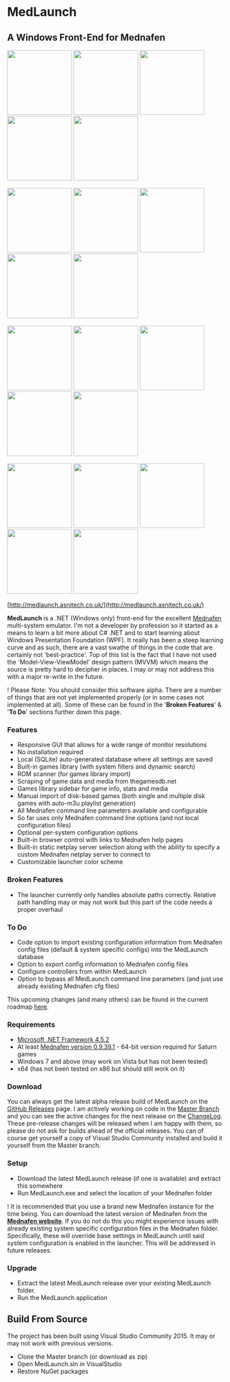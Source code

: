 # MedLaunch
## A Windows Front-End for Mednafen

<a href="http://medlaunch.asnitech.co.uk/user/pages/03.screenshots/games1.png"><img src="http://medlaunch.asnitech.co.uk/user/pages/03.screenshots/games1.png" width="150" /></a>
<a href="http://medlaunch.asnitech.co.uk/user/pages/03.screenshots/games2.png"><img src="http://medlaunch.asnitech.co.uk/user/pages/03.screenshots/games2.png" width="150" /></a>
<a href="http://medlaunch.asnitech.co.uk/user/pages/03.screenshots/games3.png"><img src="http://medlaunch.asnitech.co.uk/user/pages/03.screenshots/games3.png" width="150" /></a>
<a href="http://medlaunch.asnitech.co.uk/user/pages/03.screenshots/games4.png"><img src="http://medlaunch.asnitech.co.uk/user/pages/03.screenshots/games4.png" width="150" /></a>
<a href="http://medlaunch.asnitech.co.uk/user/pages/03.screenshots/games6.png"><img src="http://medlaunch.asnitech.co.uk/user/pages/03.screenshots/games6.png" width="150" /></a>

<a href="http://medlaunch.asnitech.co.uk/user/pages/03.screenshots/games5.png"><img src="http://medlaunch.asnitech.co.uk/user/pages/03.screenshots/games5.png" width="150" /></a>
<a href="http://medlaunch.asnitech.co.uk/user/pages/03.screenshots/games7.png"><img src="http://medlaunch.asnitech.co.uk/user/pages/03.screenshots/games7.png" width="150" /></a>
<a href="http://medlaunch.asnitech.co.uk/user/pages/03.screenshots/configs1.png"><img src="http://medlaunch.asnitech.co.uk/user/pages/03.screenshots/configs1.png" width="150" /></a>
<a href="http://medlaunch.asnitech.co.uk/user/pages/03.screenshots/configs2.png"><img src="http://medlaunch.asnitech.co.uk/user/pages/03.screenshots/configs2.png" width="150" /></a>
<a href="http://medlaunch.asnitech.co.uk/user/pages/03.screenshots/configs3.png"><img src="http://medlaunch.asnitech.co.uk/user/pages/03.screenshots/configs3.png" width="150" /></a>

<a href="http://medlaunch.asnitech.co.uk/user/pages/03.screenshots/settings1.png"><img src="http://medlaunch.asnitech.co.uk/user/pages/03.screenshots/settings1.png" width="150" /></a>
<a href="http://medlaunch.asnitech.co.uk/user/pages/03.screenshots/settings2.png"><img src="http://medlaunch.asnitech.co.uk/user/pages/03.screenshots/settings2.png" width="150" /></a>
<a href="http://medlaunch.asnitech.co.uk/user/pages/03.screenshots/settings3.png"><img src="http://medlaunch.asnitech.co.uk/user/pages/03.screenshots/settings3.png" width="150" /></a>
<a href="http://medlaunch.asnitech.co.uk/user/pages/03.screenshots/settings4.png"><img src="http://medlaunch.asnitech.co.uk/user/pages/03.screenshots/settings4.png" width="150" /></a>
<a href="http://medlaunch.asnitech.co.uk/user/pages/03.screenshots/settings5.png"><img src="http://medlaunch.asnitech.co.uk/user/pages/03.screenshots/settings5.png" width="150" /></a>


<a href="http://medlaunch.asnitech.co.uk/user/pages/03.screenshots/settings6.png"><img src="http://medlaunch.asnitech.co.uk/user/pages/03.screenshots/settings6.png" width="150" /></a>
<a href="http://medlaunch.asnitech.co.uk/user/pages/03.screenshots/settings7.png"><img src="http://medlaunch.asnitech.co.uk/user/pages/03.screenshots/settings7.png" width="150" /></a>
<a href="http://medlaunch.asnitech.co.uk/user/pages/03.screenshots/updates1.png"><img src="http://medlaunch.asnitech.co.uk/user/pages/03.screenshots/updates1.png" width="150" /></a>
<a href="http://medlaunch.asnitech.co.uk/user/pages/03.screenshots/updates3.png"><img src="http://medlaunch.asnitech.co.uk/user/pages/03.screenshots/updates3.png" width="150" /></a>
<a href="http://medlaunch.asnitech.co.uk/user/pages/03.screenshots/help1.png"><img src="http://medlaunch.asnitech.co.uk/user/pages/03.screenshots/help1.png" width="150" /></a>

[http://medlaunch.asnitech.co.uk/](http://medlaunch.asnitech.co.uk/)

**MedLaunch** is a .NET (Windows only) front-end for the excellent [Mednafen](http://mednafen.fobby.net/) multi-system emulator. I'm not a developer by profession so it started as a means to learn a bit more about C# .NET and to start learning about Windows Presentation Foundation (WPF). It really has been a steep learning curve and as such, there are a vast swathe of things in the code that are certainly not 'best-practice'. Top of this list is the fact that I have not used the 'Model-View-ViewModel' design pattern (MVVM) which means the source is pretty hard to decipher in places. I may or may not address this with a major re-write in the future.

! Please Note: You should consider this software alpha. There are a number of things that are not yet implemented properly (or in some cases not implemented at all). Some of these can be found in the '**Broken Features**' & '**To Do**' sections further down this page.

### Features
* Responsive GUI that allows for a wide range of monitor resolutions
* No installation required
* Local (SQLite) auto-generated database where all settings are saved
* Built-in games library (with system filters and dynamic search)
* ROM scanner (for games library import)
* Scraping of game data and media from thegamesdb.net
* Games library sidebar for game info, stats and media
* Manual import of disk-based games (both single and multiple disk games with auto-m3u playlist generation)
* All Mednafen command line parameters available and configurable
* So far uses only Mednafen command line options (and not local configuration files)
* Optional per-system configuration options
* Built-in browser control with links to Mednafen help pages
* Built-in static netplay server selection along with the ability to specify a custom Mednafen netplay server to connect to
* Customizable launcher color scheme

### Broken Features
* The launcher currently only handles absolute paths correctly. Relative path handling may or may not work but this part of the code needs a proper overhaul

### To Do
* Code option to import existing configuration information from Mednafen config files (default & system specific configs) into the MedLaunch database
* Option to export config information to Mednafen config files
* Configure controllers from within MedLaunch
* Option to bypass all MedLaunch command line parameters (and just use already existing Mednafen cfg files)

This upcoming changes (and many others) can be found in the current roadmap [here](http://medlaunch.asnitech.co.uk/roadmap).

### Requirements
* [Microsoft .NET Framework 4.5.2](https://www.microsoft.com/en-gb/download/details.aspx?id=42643)
* At least [Mednafen version 0.9.39.1](http://mednafen.fobby.net/releases/) - 64-bit version required for Saturn games
* Windows 7 and above (may work on Vista but has not been tested)
* x64 (has not been tested on x86 but should still work on it)

### Download
You can always get the latest alpha release build of MedLaunch on the [GitHub Releases](https://github.com/Asnivor/MedLaunch/releases) page. I am actively working on code in the [Master Branch](https://github.com/Asnivor/MedLaunch/tree/master) and you can see the active changes for the next release on the [ChangeLog](http://medlaunch.asnitech.co.uk/changelog). These pre-release changes will be released when I am happy with them, so please do not ask for builds ahead of the official releases. You can of course get yourself a copy of Visual Studio Community installed and build it yourself from the Master branch. 

### Setup
* Download the latest MedLaunch release (if one is available) and extract this somewhere
* Run MedLaunch.exe and select the location of your Mednafen folder

! It is recommended that you use a brand new Mednafen instance for the time being. You can download the latest version of Mednafen from the [**Mednafen website**](http://mednafen.fobby.net/releases/). If you do not do this you might experience issues with already existing system specific configuration files in the Mednafen folder. Specifically, these will override base settings in MedLaunch until said system configuration is enabled in the launcher. This will be addressed in future releases.

### Upgrade
* Extract the latest MedLaunch release over your existing MedLaunch folder.
* Run the MedLaunch application

## Build From Source
The project has been built using Visual Studio Community 2015. It may or may not work with previous versions.
* Clone the Master branch (or download as zip)
* Open MedLaunch.sln in VisualStudio
* Restore NuGet packages
